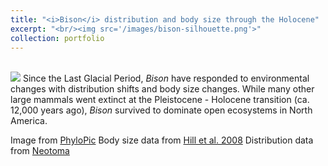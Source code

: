 ```yaml
---
title: "<i>Bison</i> distribution and body size through the Holocene"
excerpt: "<br/><img src='/images/bison-silhouette.png'>"
collection: portfolio
---
```


<br/><img src='/images/NABisonHolocene_v2.2.gif'>
Since the Last Glacial Period, _Bison_ have responded to environmental changes with distribution shifts and body size changes. While many other large mammals went extinct at the Pleistocene - Holocene transition (ca. 12,000 years ago), _Bison_ survived to dominate open ecosystems in North America.

Image from [PhyloPic](http://phylopic.org/)
Body size data from [Hill et al. 2008](https://www.sciencedirect.com/science/article/pii/S0277379108001571?via%3Dihub)
Distribution data from [Neotoma](https://www.neotomadb.org/)
